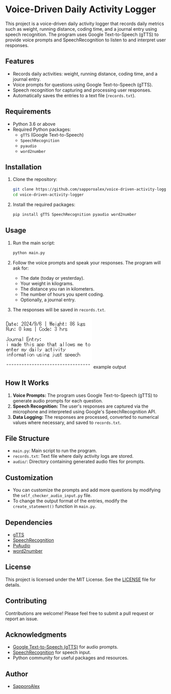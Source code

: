 # Voice-Driven Daily Activity Logger

This project is a voice-driven daily activity logger that records daily metrics such as weight, running distance, coding time, and a journal entry using speech recognition. The program uses Google Text-to-Speech (gTTS) to provide voice prompts and SpeechRecognition to listen to and interpret user responses.

## Features

- Records daily activities: weight, running distance, coding time, and a journal entry.
- Voice prompts for questions using Google Text-to-Speech (gTTS).
- Speech recognition for capturing and processing user responses.
- Automatically saves the entries to a text file (`records.txt`).

## Requirements

- Python 3.6 or above
- Required Python packages:
  - `gTTS` (Google Text-to-Speech)
  - `SpeechRecognition`
  - `pyaudio`
  - `word2number`
  
## Installation

1. Clone the repository:

    ```bash
    git clone https://github.com/sapporoalex/voice-driven-activity-logger.git
    cd voice-driven-activity-logger
    ```

2. Install the required packages:

    ```bash
    pip install gTTS SpeechRecognition pyaudio word2number
    ```

## Usage

1. Run the main script:

    ```bash
    python main.py
    ```

2. Follow the voice prompts and speak your responses. The program will ask for:

   - The date (today or yesterday).
   - Your weight in kilograms.
   - The distance you ran in kilometers.
   - The number of hours you spent coding.
   - Optionally, a journal entry.

3. The responses will be saved in `records.txt`.
<img src="https://github.com/SapporoAlex/Voice-Driven-Daily-Activity-Logger/blob/main/audio-driven-daily-activity-logger-example-output.jpg" alt="image of example output">
example output

## How It Works

1. **Voice Prompts:** The program uses Google Text-to-Speech (gTTS) to generate audio prompts for each question.
2. **Speech Recognition:** The user's responses are captured via the microphone and interpreted using Google's SpeechRecognition API.
3. **Data Logging:** The responses are processed, converted to numerical values where necessary, and saved to `records.txt`.

## File Structure

- `main.py`: Main script to run the program.
- `records.txt`: Text file where daily activity logs are stored.
- `audio/`: Directory containing generated audio files for prompts.

## Customization

- You can customize the prompts and add more questions by modifying the `self_checker_audio_input.py` file.
- To change the output format of the entries, modify the `create_statement()` function in `main.py`.

## Dependencies

- [gTTS](https://pypi.org/project/gTTS/)
- [SpeechRecognition](https://pypi.org/project/SpeechRecognition/)
- [PyAudio](https://pypi.org/project/PyAudio/)
- [word2number](https://pypi.org/project/word2number/)

## License

This project is licensed under the MIT License. See the [LICENSE](LICENSE) file for details.

## Contributing

Contributions are welcome! Please feel free to submit a pull request or report an issue.

## Acknowledgments

- [Google Text-to-Speech (gTTS)](https://pypi.org/project/gTTS/) for audio prompts.
- [SpeechRecognition](https://pypi.org/project/SpeechRecognition/) for speech input.
- Python community for useful packages and resources.

## Author

- [SapporoAlex](https://github.com/yourusername)

